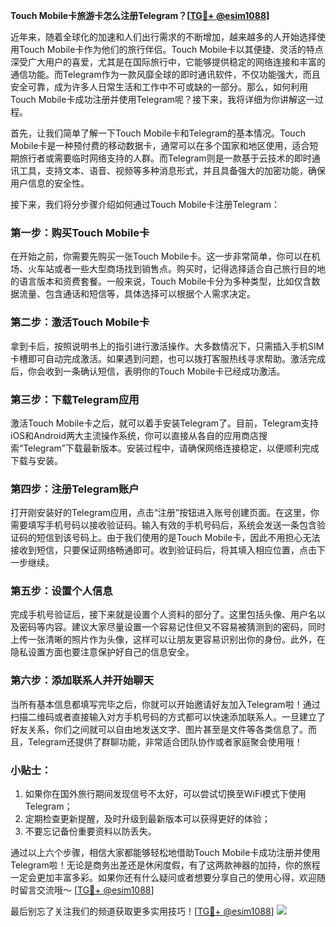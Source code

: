 **Touch Mobile卡旅游卡怎么注册Telegram？[[TG💪+ @esim1088](https://t.me/s/esim1088)]**

近年来，随着全球化的加速和人们出行需求的不断增加，越来越多的人开始选择使用Touch Mobile卡作为他们的旅行伴侣。Touch Mobile卡以其便捷、灵活的特点深受广大用户的喜爱，尤其是在国际旅行中，它能够提供稳定的网络连接和丰富的通信功能。而Telegram作为一款风靡全球的即时通讯软件，不仅功能强大，而且安全可靠，成为许多人日常生活和工作中不可或缺的一部分。那么，如何利用Touch Mobile卡成功注册并使用Telegram呢？接下来，我将详细为你讲解这一过程。

首先，让我们简单了解一下Touch Mobile卡和Telegram的基本情况。Touch Mobile卡是一种预付费的移动数据卡，通常可以在多个国家和地区使用，适合短期旅行者或需要临时网络支持的人群。而Telegram则是一款基于云技术的即时通讯工具，支持文本、语音、视频等多种消息形式，并且具备强大的加密功能，确保用户信息的安全性。

接下来，我们将分步骤介绍如何通过Touch Mobile卡注册Telegram：

### 第一步：购买Touch Mobile卡

在开始之前，你需要先购买一张Touch Mobile卡。这一步非常简单，你可以在机场、火车站或者一些大型商场找到销售点。购买时，记得选择适合自己旅行目的地的语言版本和资费套餐。一般来说，Touch Mobile卡分为多种类型，比如仅含数据流量、包含通话和短信等，具体选择可以根据个人需求决定。

### 第二步：激活Touch Mobile卡

拿到卡后，按照说明书上的指引进行激活操作。大多数情况下，只需插入手机SIM卡槽即可自动完成激活。如果遇到问题，也可以拨打客服热线寻求帮助。激活完成后，你会收到一条确认短信，表明你的Touch Mobile卡已经成功激活。

### 第三步：下载Telegram应用

激活Touch Mobile卡之后，就可以着手安装Telegram了。目前，Telegram支持iOS和Android两大主流操作系统，你可以直接从各自的应用商店搜索“Telegram”下载最新版本。安装过程中，请确保网络连接稳定，以便顺利完成下载与安装。

### 第四步：注册Telegram账户

打开刚安装好的Telegram应用，点击“注册”按钮进入账号创建页面。在这里，你需要填写手机号码以接收验证码。输入有效的手机号码后，系统会发送一条包含验证码的短信到该号码上。由于我们使用的是Touch Mobile卡，因此不用担心无法接收到短信，只要保证网络畅通即可。收到验证码后，将其填入相应位置，点击下一步继续。

### 第五步：设置个人信息

完成手机号验证后，接下来就是设置个人资料的部分了。这里包括头像、用户名以及密码等内容。建议大家尽量设置一个容易记住但又不容易被猜测到的密码，同时上传一张清晰的照片作为头像，这样可以让朋友更容易识别出你的身份。此外，在隐私设置方面也要注意保护好自己的信息安全。

### 第六步：添加联系人并开始聊天

当所有基本信息都填写完毕之后，你就可以开始邀请好友加入Telegram啦！通过扫描二维码或者直接输入对方手机号码的方式都可以快速添加联系人。一旦建立了好友关系，你们之间就可以自由地发送文字、图片甚至是文件等各类信息了。而且，Telegram还提供了群聊功能，非常适合团队协作或者家庭聚会使用哦！

### 小贴士：

1. 如果你在国外旅行期间发现信号不太好，可以尝试切换至WiFi模式下使用Telegram；
2. 定期检查更新提醒，及时升级到最新版本可以获得更好的体验；
3. 不要忘记备份重要资料以防丢失。

通过以上六个步骤，相信大家都能够轻松地借助Touch Mobile卡成功注册并使用Telegram啦！无论是商务出差还是休闲度假，有了这两款神器的加持，你的旅程一定会更加丰富多彩。如果你还有什么疑问或者想要分享自己的使用心得，欢迎随时留言交流哦～ [[TG💪+ @esim1088](https://t.me/s/esim1088)]

最后别忘了关注我们的频道获取更多实用技巧！[[TG💪+ @esim1088](https://t.me/s/esim1088)] ![](https://i.postimg.cc/4NQfJmqS/Snipaste-2025-05-13-00-14-12.png)